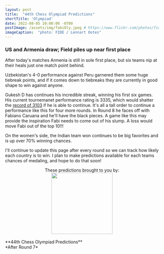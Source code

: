 ```yaml
---
layout: post
title:  "44th Chess Olympiad Predictions"
shortTitle: 'Olympiad'
date: 2022-08-05 10:00:00 -0700
postImage: /assets/img/fabiOly.jpeg # https://www.flickr.com/photos/fide/51782665101/in/photolist-2mTRGfH-2mF3T2E-2mFPiS8-2mGLprG-2mFPiSP-2mGHx2B-2mFraoE-2mH8cTG-2mGWPqT-2mbnW9r-2mbMGAE-2mFFqui-2mFTz2N-2mUmAc9-2mGhtwZ-2mbC9n9-2mFRHrs-2mFDYtd-2mGjizs-2mHa4JP-2mbihND-2mHccpR-2mGKNVX-2mGrZgb-2mbKy8k-2mGp2pN-2mGQHfx-2mbNKm2-2mGoSmJ-2mGoSoC-2mFRfug-2mFRfqP-2mFUBEj-2mFVCsk-2mFSnPS-2mFVCmy-2mGrg6K-2mFJEpo-2mHbFrj-2mHbFoi-2mH9npq-2mHcFF6-2mFDgYa-2mHcbab-2mK1g2L-2mGWPuF-2mH18QK-2mGZ8oD-2mGWPwE-2mGWPM4
imageCaption:  "photo: FIDE / Lennart Ootes"
---
```


<style>

    .field td {padding: 3px 3px; }
    .field th {padding: 3px 3px; }
    .narrow {width: 50%; margin: auto;}
    .post-header{
        margin-bottom: 10px;
    }
    .post-title{
        margin-bottom: 10px;
    }
    .pad{
        padding: 5px;
    }
.postImage {
  display: block;
  text-align: center;
  margin-left: auto;
  margin-right: auto;
  font-size: 12px;
  max-height: 300px;
  padding-top: 0px;
}

.postImage img {
  height: auto;
  max-height: 300px;
}

.caption {
  display: block;
  text-align: center;
  margin-left: auto;
  margin-right: auto;
  font-size: 12px;
}

.yt {
  display: block;
  margin: 0 auto;
}

.chessable-logo {
display: flex;
justify-content: center;
}
.sponsor {
  text-align: center;
}



}
</style>
<script src="https://cdn.plot.ly/plotly-latest.min.js"></script> 

### US and Armenia draw; Field piles up near first place 

After today's matches Armenia is still in sole first place, but six teams nip at their heals just one match point behind.

Uzbekistan's 4-0 performance against Peru garnered them some huge tiebreak points, and if it comes down to tiebreaks they are currently in good shape to win against anyone.

Gukesh D has continues his incredible streak, winning his first six games. His current tournemanet performance rating is 3335, which would shatter the [record of 3103][record] if he is able to continue. It's all a tall order to continue a performance like this for four more rounds. In Round 8 he faces off with Fabiano Caruana and he'll have the black pieces. A game like this may provide the inspiration Fabi needs to come out of his slump. A loss would move Fabi out of the top 10!!!

On the women's side, the Indian team won continues to be big favorites and is up over 70% winning chances.

I'll continue to update this page after every round so we can track how likely each country is to win. I plan to make predictions available for each teams chances of medaling, and hope to do that soon!

<div class = 'sponsor' style="width:400px; margin:0 auto;">
These predictions brought to you by:
  <div class = 'chessable-logo' >
    <a href = 'https://chessable.com?utm_source=pawnalyze&utm_medium=partner' >
    <img src='/assets/img/chessable.webp' width = '200' style= "margin:0 auto;">
    </a>
  </div>
</div>

<br>
**44th Chess Olympiad Predictions** <br>
*After Round 7*
<div>                            <div id="53d0f524-efb8-4a2b-9984-84f0bcde4172" class="plotly-graph-div" style="height:100%; width:100%;"></div>            <script type="text/javascript">                                    window.PLOTLYENV=window.PLOTLYENV || {};                                    if (document.getElementById("53d0f524-efb8-4a2b-9984-84f0bcde4172")) {                    Plotly.newPlot(                        "53d0f524-efb8-4a2b-9984-84f0bcde4172",                        [{"alignmentgroup":"True","hovertemplate":"Win %{y}%","legendgroup":"United States of America","marker":{"color":"rgb(127, 60, 141)","pattern":{"shape":""}},"name":"United States of America","offsetgroup":"United States of America","orientation":"v","showlegend":true,"textposition":"auto","x":["Pre","1","2","3","4","5","6","7"],"xaxis":"x","y":[62.2,60.7,63.4,62.9,56.7,56.1,67.6,52.96666666666667],"yaxis":"y","type":"bar"},{"alignmentgroup":"True","hovertemplate":"Win %{y}%","legendgroup":"India","marker":{"color":"rgb(17, 165, 121)","pattern":{"shape":""}},"name":"India","offsetgroup":"India","orientation":"v","showlegend":true,"textposition":"auto","x":["Pre","1","2","3","4","5","6","7"],"xaxis":"x","y":[7.1,6.7,6.3,6.1,4.6,9.3,6.6,12.466666666666667],"yaxis":"y","type":"bar"},{"alignmentgroup":"True","hovertemplate":"Win %{y}%","legendgroup":"Netherlands","marker":{"color":"rgb(57, 105, 172)","pattern":{"shape":""}},"name":"Netherlands","offsetgroup":"Netherlands","orientation":"v","showlegend":true,"textposition":"auto","x":["Pre","1","2","3","4","5","6","7"],"xaxis":"x","y":[4.3,3.0,2.5,4.6,4.2,4.4,5.7,4.433333333333334],"yaxis":"y","type":"bar"},{"alignmentgroup":"True","hovertemplate":"Win %{y}%","legendgroup":"Azerbaijan","marker":{"color":"rgb(242, 183, 1)","pattern":{"shape":""}},"name":"Azerbaijan","offsetgroup":"Azerbaijan","orientation":"v","showlegend":true,"textposition":"auto","x":["Pre","1","2","3","4","5","6","7"],"xaxis":"x","y":[3.8,3.5,3.6,4.1,4.3,3.3,1.7,5.266666666666667],"yaxis":"y","type":"bar"},{"alignmentgroup":"True","hovertemplate":"Win %{y}%","legendgroup":"Ukraine","marker":{"color":"rgb(231, 63, 116)","pattern":{"shape":""}},"name":"Ukraine","offsetgroup":"Ukraine","orientation":"v","showlegend":true,"textposition":"auto","x":["Pre","1","2","3","4","5","6","7"],"xaxis":"x","y":[2.0,2.8,2.0,1.8,0.8,1.6,1.0,0.8333333333333334],"yaxis":"y","type":"bar"},{"alignmentgroup":"True","hovertemplate":"Win %{y}%","legendgroup":"Germany","marker":{"color":"rgb(128, 186, 90)","pattern":{"shape":""}},"name":"Germany","offsetgroup":"Germany","orientation":"v","showlegend":true,"textposition":"auto","x":["Pre","1","2","3","4","5","6","7"],"xaxis":"x","y":[1.8,2.2,2.3,1.9,1.6,1.2,1.9,3.933333333333333],"yaxis":"y","type":"bar"},{"alignmentgroup":"True","hovertemplate":"Win %{y}%","legendgroup":"Armenia","marker":{"color":"rgb(230, 131, 16)","pattern":{"shape":""}},"name":"Armenia","offsetgroup":"Armenia","orientation":"v","showlegend":true,"textposition":"auto","x":["Pre","1","2","3","4","5","6","7"],"xaxis":"x","y":[0.9,0.6,0.9,1.0,1.6,3.2,5.6,7.833333333333333],"yaxis":"y","type":"bar"},{"alignmentgroup":"True","hovertemplate":"Win %{y}%","legendgroup":"India 2","marker":{"color":"rgb(0, 134, 149)","pattern":{"shape":""}},"name":"India 2","offsetgroup":"India 2","orientation":"v","showlegend":true,"textposition":"auto","x":["Pre","1","2","3","4","5","6","7"],"xaxis":"x","y":[0.7,1.2,0.9,2.2,3.8,5.0,3.0,2.966666666666667],"yaxis":"y","type":"bar"},{"alignmentgroup":"True","hovertemplate":"Win %{y}%","legendgroup":"Iran","marker":{"color":"rgb(207, 28, 144)","pattern":{"shape":""}},"name":"Iran","offsetgroup":"Iran","orientation":"v","showlegend":true,"textposition":"auto","x":["Pre","1","2","3","4","5","6","7"],"xaxis":"x","y":[0.6,0.4,0.9,0.4,0.3,0.6,0.2,1.1],"yaxis":"y","type":"bar"},{"alignmentgroup":"True","hovertemplate":"Win %{y}%","legendgroup":"Uzbekistan","marker":{"color":"rgb(249, 123, 114)","pattern":{"shape":""}},"name":"Uzbekistan","offsetgroup":"Uzbekistan","orientation":"v","showlegend":true,"textposition":"auto","x":["Pre","1","2","3","4","5","6","7"],"xaxis":"x","y":[0.1,0.2,0.3,0.2,0.5,1.0,1.6,6.833333333333333],"yaxis":"y","type":"bar"},{"alignmentgroup":"True","hovertemplate":"Win %{y}%","legendgroup":"Other","marker":{"color":"rgb(165, 170, 153)","pattern":{"shape":""}},"name":"Other","offsetgroup":"Other","orientation":"v","showlegend":true,"textposition":"auto","x":["Pre","1","2","3","4","5","6","7"],"xaxis":"x","y":[16.500000000000014,18.69999999999999,16.900000000000006,14.799999999999983,21.599999999999994,14.299999999999997,5.1000000000000085,1.36666666666666],"yaxis":"y","type":"bar"}],                        {"barmode":"relative","hovermode":"x unified","legend":{"title":{"text":"Country"},"tracegroupgap":0,"traceorder":"reversed"},"margin":{"t":60},"template":{"data":{"barpolar":[{"marker":{"line":{"color":"white","width":0.5},"pattern":{"fillmode":"overlay","size":10,"solidity":0.2}},"type":"barpolar"}],"bar":[{"error_x":{"color":"rgb(36,36,36)"},"error_y":{"color":"rgb(36,36,36)"},"marker":{"line":{"color":"white","width":0.5},"pattern":{"fillmode":"overlay","size":10,"solidity":0.2}},"type":"bar"}],"carpet":[{"aaxis":{"endlinecolor":"rgb(36,36,36)","gridcolor":"white","linecolor":"white","minorgridcolor":"white","startlinecolor":"rgb(36,36,36)"},"baxis":{"endlinecolor":"rgb(36,36,36)","gridcolor":"white","linecolor":"white","minorgridcolor":"white","startlinecolor":"rgb(36,36,36)"},"type":"carpet"}],"choropleth":[{"colorbar":{"outlinewidth":1,"tickcolor":"rgb(36,36,36)","ticks":"outside"},"type":"choropleth"}],"contourcarpet":[{"colorbar":{"outlinewidth":1,"tickcolor":"rgb(36,36,36)","ticks":"outside"},"type":"contourcarpet"}],"contour":[{"colorbar":{"outlinewidth":1,"tickcolor":"rgb(36,36,36)","ticks":"outside"},"colorscale":[[0.0,"#440154"],[0.1111111111111111,"#482878"],[0.2222222222222222,"#3e4989"],[0.3333333333333333,"#31688e"],[0.4444444444444444,"#26828e"],[0.5555555555555556,"#1f9e89"],[0.6666666666666666,"#35b779"],[0.7777777777777778,"#6ece58"],[0.8888888888888888,"#b5de2b"],[1.0,"#fde725"]],"type":"contour"}],"heatmapgl":[{"colorbar":{"outlinewidth":1,"tickcolor":"rgb(36,36,36)","ticks":"outside"},"colorscale":[[0.0,"#440154"],[0.1111111111111111,"#482878"],[0.2222222222222222,"#3e4989"],[0.3333333333333333,"#31688e"],[0.4444444444444444,"#26828e"],[0.5555555555555556,"#1f9e89"],[0.6666666666666666,"#35b779"],[0.7777777777777778,"#6ece58"],[0.8888888888888888,"#b5de2b"],[1.0,"#fde725"]],"type":"heatmapgl"}],"heatmap":[{"colorbar":{"outlinewidth":1,"tickcolor":"rgb(36,36,36)","ticks":"outside"},"colorscale":[[0.0,"#440154"],[0.1111111111111111,"#482878"],[0.2222222222222222,"#3e4989"],[0.3333333333333333,"#31688e"],[0.4444444444444444,"#26828e"],[0.5555555555555556,"#1f9e89"],[0.6666666666666666,"#35b779"],[0.7777777777777778,"#6ece58"],[0.8888888888888888,"#b5de2b"],[1.0,"#fde725"]],"type":"heatmap"}],"histogram2dcontour":[{"colorbar":{"outlinewidth":1,"tickcolor":"rgb(36,36,36)","ticks":"outside"},"colorscale":[[0.0,"#440154"],[0.1111111111111111,"#482878"],[0.2222222222222222,"#3e4989"],[0.3333333333333333,"#31688e"],[0.4444444444444444,"#26828e"],[0.5555555555555556,"#1f9e89"],[0.6666666666666666,"#35b779"],[0.7777777777777778,"#6ece58"],[0.8888888888888888,"#b5de2b"],[1.0,"#fde725"]],"type":"histogram2dcontour"}],"histogram2d":[{"colorbar":{"outlinewidth":1,"tickcolor":"rgb(36,36,36)","ticks":"outside"},"colorscale":[[0.0,"#440154"],[0.1111111111111111,"#482878"],[0.2222222222222222,"#3e4989"],[0.3333333333333333,"#31688e"],[0.4444444444444444,"#26828e"],[0.5555555555555556,"#1f9e89"],[0.6666666666666666,"#35b779"],[0.7777777777777778,"#6ece58"],[0.8888888888888888,"#b5de2b"],[1.0,"#fde725"]],"type":"histogram2d"}],"histogram":[{"marker":{"line":{"color":"white","width":0.6}},"type":"histogram"}],"mesh3d":[{"colorbar":{"outlinewidth":1,"tickcolor":"rgb(36,36,36)","ticks":"outside"},"type":"mesh3d"}],"parcoords":[{"line":{"colorbar":{"outlinewidth":1,"tickcolor":"rgb(36,36,36)","ticks":"outside"}},"type":"parcoords"}],"pie":[{"automargin":true,"type":"pie"}],"scatter3d":[{"line":{"colorbar":{"outlinewidth":1,"tickcolor":"rgb(36,36,36)","ticks":"outside"}},"marker":{"colorbar":{"outlinewidth":1,"tickcolor":"rgb(36,36,36)","ticks":"outside"}},"type":"scatter3d"}],"scattercarpet":[{"marker":{"colorbar":{"outlinewidth":1,"tickcolor":"rgb(36,36,36)","ticks":"outside"}},"type":"scattercarpet"}],"scattergeo":[{"marker":{"colorbar":{"outlinewidth":1,"tickcolor":"rgb(36,36,36)","ticks":"outside"}},"type":"scattergeo"}],"scattergl":[{"marker":{"colorbar":{"outlinewidth":1,"tickcolor":"rgb(36,36,36)","ticks":"outside"}},"type":"scattergl"}],"scattermapbox":[{"marker":{"colorbar":{"outlinewidth":1,"tickcolor":"rgb(36,36,36)","ticks":"outside"}},"type":"scattermapbox"}],"scatterpolargl":[{"marker":{"colorbar":{"outlinewidth":1,"tickcolor":"rgb(36,36,36)","ticks":"outside"}},"type":"scatterpolargl"}],"scatterpolar":[{"marker":{"colorbar":{"outlinewidth":1,"tickcolor":"rgb(36,36,36)","ticks":"outside"}},"type":"scatterpolar"}],"scatter":[{"marker":{"colorbar":{"outlinewidth":1,"tickcolor":"rgb(36,36,36)","ticks":"outside"}},"type":"scatter"}],"scatterternary":[{"marker":{"colorbar":{"outlinewidth":1,"tickcolor":"rgb(36,36,36)","ticks":"outside"}},"type":"scatterternary"}],"surface":[{"colorbar":{"outlinewidth":1,"tickcolor":"rgb(36,36,36)","ticks":"outside"},"colorscale":[[0.0,"#440154"],[0.1111111111111111,"#482878"],[0.2222222222222222,"#3e4989"],[0.3333333333333333,"#31688e"],[0.4444444444444444,"#26828e"],[0.5555555555555556,"#1f9e89"],[0.6666666666666666,"#35b779"],[0.7777777777777778,"#6ece58"],[0.8888888888888888,"#b5de2b"],[1.0,"#fde725"]],"type":"surface"}],"table":[{"cells":{"fill":{"color":"rgb(237,237,237)"},"line":{"color":"white"}},"header":{"fill":{"color":"rgb(217,217,217)"},"line":{"color":"white"}},"type":"table"}]},"layout":{"annotationdefaults":{"arrowhead":0,"arrowwidth":1},"autotypenumbers":"strict","coloraxis":{"colorbar":{"outlinewidth":1,"tickcolor":"rgb(36,36,36)","ticks":"outside"}},"colorscale":{"diverging":[[0.0,"rgb(103,0,31)"],[0.1,"rgb(178,24,43)"],[0.2,"rgb(214,96,77)"],[0.3,"rgb(244,165,130)"],[0.4,"rgb(253,219,199)"],[0.5,"rgb(247,247,247)"],[0.6,"rgb(209,229,240)"],[0.7,"rgb(146,197,222)"],[0.8,"rgb(67,147,195)"],[0.9,"rgb(33,102,172)"],[1.0,"rgb(5,48,97)"]],"sequential":[[0.0,"#440154"],[0.1111111111111111,"#482878"],[0.2222222222222222,"#3e4989"],[0.3333333333333333,"#31688e"],[0.4444444444444444,"#26828e"],[0.5555555555555556,"#1f9e89"],[0.6666666666666666,"#35b779"],[0.7777777777777778,"#6ece58"],[0.8888888888888888,"#b5de2b"],[1.0,"#fde725"]],"sequentialminus":[[0.0,"#440154"],[0.1111111111111111,"#482878"],[0.2222222222222222,"#3e4989"],[0.3333333333333333,"#31688e"],[0.4444444444444444,"#26828e"],[0.5555555555555556,"#1f9e89"],[0.6666666666666666,"#35b779"],[0.7777777777777778,"#6ece58"],[0.8888888888888888,"#b5de2b"],[1.0,"#fde725"]]},"colorway":["#1F77B4","#FF7F0E","#2CA02C","#D62728","#9467BD","#8C564B","#E377C2","#7F7F7F","#BCBD22","#17BECF"],"font":{"color":"rgb(36,36,36)"},"geo":{"bgcolor":"white","lakecolor":"white","landcolor":"white","showlakes":true,"showland":true,"subunitcolor":"white"},"hoverlabel":{"align":"left"},"hovermode":"closest","mapbox":{"style":"light"},"paper_bgcolor":"white","plot_bgcolor":"white","polar":{"angularaxis":{"gridcolor":"rgb(232,232,232)","linecolor":"rgb(36,36,36)","showgrid":false,"showline":true,"ticks":"outside"},"bgcolor":"white","radialaxis":{"gridcolor":"rgb(232,232,232)","linecolor":"rgb(36,36,36)","showgrid":false,"showline":true,"ticks":"outside"}},"scene":{"xaxis":{"backgroundcolor":"white","gridcolor":"rgb(232,232,232)","gridwidth":2,"linecolor":"rgb(36,36,36)","showbackground":true,"showgrid":false,"showline":true,"ticks":"outside","zeroline":false,"zerolinecolor":"rgb(36,36,36)"},"yaxis":{"backgroundcolor":"white","gridcolor":"rgb(232,232,232)","gridwidth":2,"linecolor":"rgb(36,36,36)","showbackground":true,"showgrid":false,"showline":true,"ticks":"outside","zeroline":false,"zerolinecolor":"rgb(36,36,36)"},"zaxis":{"backgroundcolor":"white","gridcolor":"rgb(232,232,232)","gridwidth":2,"linecolor":"rgb(36,36,36)","showbackground":true,"showgrid":false,"showline":true,"ticks":"outside","zeroline":false,"zerolinecolor":"rgb(36,36,36)"}},"shapedefaults":{"fillcolor":"black","line":{"width":0},"opacity":0.3},"ternary":{"aaxis":{"gridcolor":"rgb(232,232,232)","linecolor":"rgb(36,36,36)","showgrid":false,"showline":true,"ticks":"outside"},"baxis":{"gridcolor":"rgb(232,232,232)","linecolor":"rgb(36,36,36)","showgrid":false,"showline":true,"ticks":"outside"},"bgcolor":"white","caxis":{"gridcolor":"rgb(232,232,232)","linecolor":"rgb(36,36,36)","showgrid":false,"showline":true,"ticks":"outside"}},"title":{"x":0.05},"xaxis":{"automargin":true,"gridcolor":"rgb(232,232,232)","linecolor":"rgb(36,36,36)","showgrid":false,"showline":true,"ticks":"outside","title":{"standoff":15},"zeroline":false,"zerolinecolor":"rgb(36,36,36)"},"yaxis":{"automargin":true,"gridcolor":"rgb(232,232,232)","linecolor":"rgb(36,36,36)","showgrid":false,"showline":true,"ticks":"outside","title":{"standoff":15},"zeroline":false,"zerolinecolor":"rgb(36,36,36)"}}},"title":{"text":"Probability of Winning Chess Olympiad | Pawnalyze.com"},"xaxis":{"anchor":"y","domain":[0.0,1.0],"title":{"text":"Round"}},"yaxis":{"anchor":"x","domain":[0.0,1.0],"range":[0,100],"title":{"text":"Win %"}}},                        {"responsive": true}                    )                };                            </script>        </div>


| Country                  |   Win % |
|:-------------------------|--------:|
| United States of America |    53.0 |
| India                    |    12.5 |
| Armenia                  |     7.8 |
| Uzbekistan               |     6.8 |
| Azerbaijan               |     5.3 |
| Netherlands              |     4.4 |
| Germany                  |     3.9 |
| India 2                  |     3.0 |
| Iran                     |     1.1 |
| Ukraine                  |     0.8 |
| France                   |     0.5 |
| Hungary                  |     0.4 |
| Czech Republic           |     0.1 |
| India 3                  |     0.1 |
| Croatia                  |     0.1 |
| Greece                   |     0.1 |
| Turkey                   |     0.1 |
| Romania                  |     0.0 |
| Serbia                   |     0.0 |
{: .field .narrow}
<br>

**44th Chess Olympiad Womens Predictions**
*After Round 7*

| Country                  |   Win % |
|:-------------------------|--------:|
| India                    |    71.1 |
| Ukraine                  |    14.3 |
| Georgia                  |     8.5 |
| Poland                   |     2.3 |
| Azerbaijan               |     1.5 |
| Armenia                  |     0.9 |
| Kazakhstan               |     0.6 |
| United States of America |     0.2 |
| India 3                  |     0.2 |
| Bulgaria                 |     0.2 |
| Germany                  |     0.1 |
| Spain                    |     0.1 |
{: .field .narrow}
<br>
Follow me on [Twitter][twit] and be the first to know when I update this page!


[wiki]: https://en.wikipedia.org/wiki/Candidates_Tournament_2022
[twit]: https://twitter.com/pawnalyze
[regs]: https://handbook.fide.com/files/handbook/Regulations_for_the_FIDE_Candidates_Tournament_2022.pdf
[bullet]: https://twitter.com/pawnalyze/status/1542350916409405441?s=20&t=qSrsX6mLumfQwBMFhet1mQ
[model]: https://pawnalyze.com/tournament/2022/02/27/Elo-Rating-Accuracy-Is-Machine-Learning-Better.html
[cand]: tournaments/2022-candidates-tournament/index.md
[record]: https://en.wikipedia.org/wiki/List_of_world_records_in_chess#:~:text=The%20highest%20known%20tournament%20performance,at%20the%202014%20Sinquefield%20Cup.